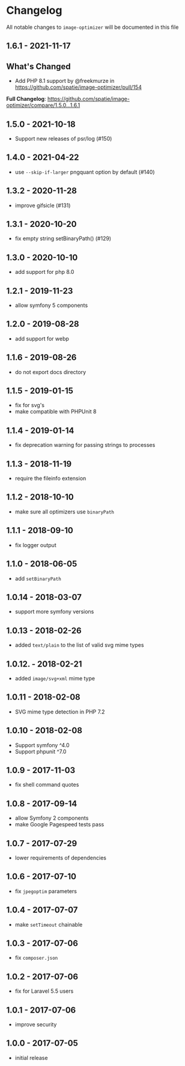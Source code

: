 # Changelog

All notable changes to `image-optimizer` will be documented in this file

## 1.6.1 - 2021-11-17

## What's Changed

- Add PHP 8.1 support by @freekmurze in https://github.com/spatie/image-optimizer/pull/154

**Full Changelog**: https://github.com/spatie/image-optimizer/compare/1.5.0...1.6.1

## 1.5.0 - 2021-10-18

- Support new releases of psr/log (#150)

## 1.4.0 - 2021-04-22

- use `--skip-if-larger` pngquant option by default (#140)

## 1.3.2 - 2020-11-28

- improve gifsicle (#131)

## 1.3.1 - 2020-10-20

- fix empty string setBinaryPath() (#129)

## 1.3.0 - 2020-10-10

- add support for php 8.0

## 1.2.1 - 2019-11-23

- allow symfony 5 components

## 1.2.0 - 2019-08-28

- add support for webp

## 1.1.6 - 2019-08-26

- do not export docs directory

## 1.1.5 - 2019-01-15

- fix for svg's
- make compatible with PHPUnit 8

## 1.1.4 - 2019-01-14

- fix deprecation warning for passing strings to processes

## 1.1.3 - 2018-11-19

- require the fileinfo extension

## 1.1.2 - 2018-10-10

- make sure all optimizers use `binaryPath`

## 1.1.1 - 2018-09-10

- fix logger output

## 1.1.0 - 2018-06-05

- add `setBinaryPath`

## 1.0.14 - 2018-03-07

- support more symfony versions

## 1.0.13 - 2018-02-26

- added `text/plain` to the list of valid svg mime types

## 1.0.12. - 2018-02-21

- added `image/svg+xml` mime type

## 1.0.11 - 2018-02-08

- SVG mime type detection in PHP 7.2

## 1.0.10 - 2018-02-08

- Support symfony ^4.0
- Support phpunit ^7.0

## 1.0.9 - 2017-11-03

- fix shell command quotes

## 1.0.8 - 2017-09-14

- allow Symfony 2 components
- make Google Pagespeed tests pass

## 1.0.7 - 2017-07-29

- lower requirements of dependencies

## 1.0.6 - 2017-07-10

- fix `jpegoptim` parameters

## 1.0.4 - 2017-07-07

- make `setTimeout` chainable

## 1.0.3 - 2017-07-06

- fix `composer.json`

## 1.0.2 - 2017-07-06

- fix for Laravel 5.5 users

## 1.0.1 - 2017-07-06

- improve security

## 1.0.0 - 2017-07-05

- initial release
